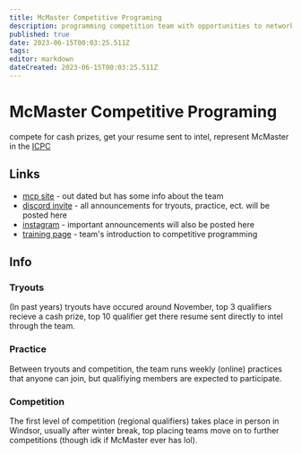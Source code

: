 ```yaml
---
title: McMaster Competitive Programing
description: programming competition team with opportunities to network with Intel
published: true
date: 2023-06-15T00:03:25.511Z
tags: 
editor: markdown
dateCreated: 2023-06-15T00:03:25.511Z
---
```


# McMaster Competitive Programing

compete for cash prizes, get your resume sent to intel, represent McMaster in the [ICPC](https://icpc.global/)

## Links

- [mcp site](https://mcp-team.com/) - out dated but has some info about the team
- [discord invite](https://discord.gg/RrPTUppVBw) - all announcements for tryouts, practice, ect. will be posted here
- [instagram](https://www.instagram.com/maccpteam/) - important announcements will also be posted here
- [training page](https://gossamer-soda-4bc.notion.site/Training-bcf20243518f45afac3fdc6a6044ab33) - team's introduction to competitive programming

## Info

### Tryouts 

(In past years) tryouts have occured around November, top 3 qualifiers recieve a cash prize, top 10 qualifier get there resume sent directly to intel through the team.

### Practice

Between tryouts and competition, the team runs weekly (online) practices that anyone can join, but qualifiying members are expected to participate.

### Competition

The first level of competition (regional qualifiers) takes place in person in Windsor, usually after winter break, top placing teams move on to further competitions (though idk if McMaster ever has lol).